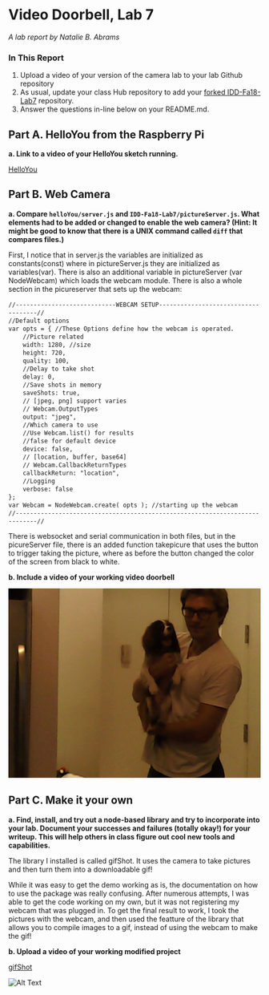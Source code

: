 # Video Doorbell, Lab 7

*A lab report by Natalie B. Abrams*

### In This Report

1. Upload a video of your version of the camera lab to your lab Github repository
1. As usual, update your class Hub repository to add your [forked IDD-Fa18-Lab7](/FAR-Lab/IDD-Fa18-Lab7) repository.
1. Answer the questions in-line below on your README.md.

## Part A. HelloYou from the Raspberry Pi

**a. Link to a video of your HelloYou sketch running.**

[HelloYou](https://youtu.be/dGKOFror4ds)

## Part B. Web Camera

**a. Compare `helloYou/server.js` and `IDD-Fa18-Lab7/pictureServer.js`. What elements had to be added or changed to enable the web camera? (Hint: It might be good to know that there is a UNIX command called `diff` that compares files.)**

First, I notice that in server.js the variables are initialized as constants(const) where in pictureServer.js they are initialized as variables(var). There is also an additional variable in pictureServer (var NodeWebcam) which loads the webcam module. There is also a whole section in the picureserver that sets up the webcam:

```
//----------------------------WEBCAM SETUP------------------------------------//
//Default options
var opts = { //These Options define how the webcam is operated.
    //Picture related
    width: 1280, //size
    height: 720,
    quality: 100,
    //Delay to take shot
    delay: 0,
    //Save shots in memory
    saveShots: true,
    // [jpeg, png] support varies
    // Webcam.OutputTypes
    output: "jpeg",
    //Which camera to use
    //Use Webcam.list() for results
    //false for default device
    device: false,
    // [location, buffer, base64]
    // Webcam.CallbackReturnTypes
    callbackReturn: "location",
    //Logging
    verbose: false
};
var Webcam = NodeWebcam.create( opts ); //starting up the webcam
//----------------------------------------------------------------------------//

```

There is websocket and serial communication in both files, but in the picureServer file, there is an added function takepicure that uses the button to trigger taking the picture, where as before the button changed the color of the screen from black to white.

**b. Include a video of your working video doorbell**

[![Watch the video](./viddoor.jpg)](https://youtu.be/06Eys4E5WHk)

## Part C. Make it your own

**a. Find, install, and try out a node-based library and try to incorporate into your lab. Document your successes and failures (totally okay!) for your writeup. This will help others in class figure out cool new tools and capabilities.**

The library I installed is called gifShot. It uses the camera to take pictures and then turn them into a downloadable gif!

While it was easy to get the demo working as is, the documentation on how to use the package was really confusing. After numerous attempts, I was able to get the code working on my own, but it was not registering my webcam that was plugged in. To get the final result to work, I took the pictures with the webcam, and then used the featture of the library that allows you to compile images to a gif, instead of using the webcam to make the gif!

**b. Upload a video of your working modified project**

[gifShot](https://youtu.be/T7Zji9jaLKU)

![Alt Text](https://media.giphy.com/media/tsSjqGRdXV1gHs8Jpc/giphy.gif)


